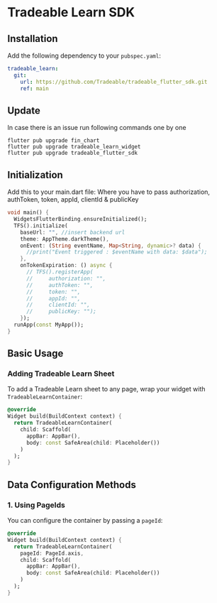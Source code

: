 # Tradeable Learn SDK

## Installation

Add the following dependency to your `pubspec.yaml`:

```yaml
tradeable_learn:
  git:
    url: https://github.com/Tradeable/tradeable_flutter_sdk.git
    ref: main
```

## Update

In case there is an issue run following commands one by one

```
flutter pub upgrade fin_chart
flutter pub upgrade tradeable_learn_widget
flutter pub upgrade tradeable_flutter_sdk
```

## Initialization

Add this to your main.dart file:
Where you have to pass authorization, authToken, token, appId, clientId & publicKey

```dart
void main() {
  WidgetsFlutterBinding.ensureInitialized();
  TFS().initialize(
    baseUrl: "", //insert backend url
    theme: AppTheme.darkTheme(),
    onEvent: (String eventName, Map<String, dynamic>? data) {
      //print("Event triggered : $eventName with data: $data");
    },
    onTokenExpiration: () async {
      // TFS().registerApp(
      //     authorization: "",
      //     authToken: "",
      //     token: "",
      //     appId: "",
      //     clientId: "",
      //     publicKey: "");
    });
  runApp(const MyApp());
}
```

## Basic Usage

### Adding Tradeable Learn Sheet

To add a Tradeable Learn sheet to any page, wrap your widget with `TradeableLearnContainer`:

```dart
@override
Widget build(BuildContext context) {
  return TradeableLearnContainer(
    child: Scaffold(
      appBar: AppBar(),
      body: const SafeArea(child: Placeholder())
    )
  );
}
```

## Data Configuration Methods

### 1. Using PageIds

You can configure the container by passing a `pageId`:

```dart
@override
Widget build(BuildContext context) {
  return TradeableLearnContainer(
    pageId: PageId.axis,
    child: Scaffold(
      appBar: AppBar(),
      body: const SafeArea(child: Placeholder())
    )
  );
}
```
